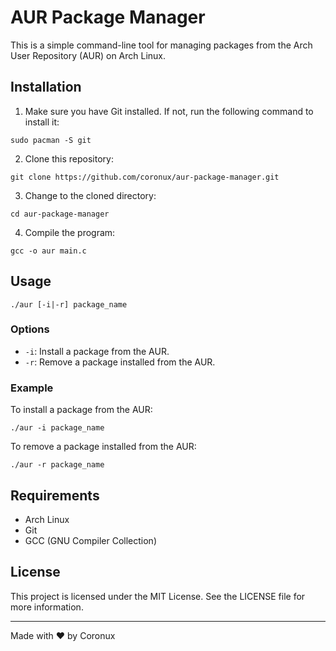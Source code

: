 # AUR Package Manager

This is a simple command-line tool for managing packages from the Arch User Repository (AUR) on Arch Linux.

## Installation

1. Make sure you have Git installed. If not, run the following command to install it:

```shell
sudo pacman -S git
```

2. Clone this repository:

```shell
git clone https://github.com/coronux/aur-package-manager.git
```

3. Change to the cloned directory:

```shell
cd aur-package-manager
```

4. Compile the program:

```shell
gcc -o aur main.c
```

## Usage

```shell
./aur [-i|-r] package_name
```

### Options

- `-i`: Install a package from the AUR.
- `-r`: Remove a package installed from the AUR.

### Example

To install a package from the AUR:

```shell
./aur -i package_name
```

To remove a package installed from the AUR:

```shell
./aur -r package_name
```

## Requirements

- Arch Linux
- Git
- GCC (GNU Compiler Collection)

## License

This project is licensed under the MIT License. See the LICENSE file for more information.

---

Made with ❤️ by Coronux
